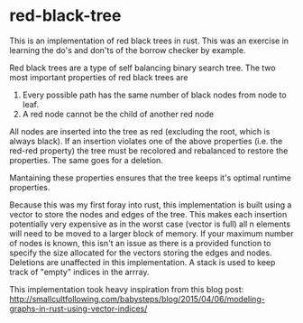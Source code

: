 # red-black-tree
This is an implementation of red black trees in rust. This was an exercise in learning the do's and don'ts of the borrow checker by example.

Red black trees are a type of self balancing binary search tree. The two most important properties of red black trees are

1) Every possible path has the same number of black nodes from node to leaf.
2) A red node cannot be the child of another red node

All nodes are inserted into the tree as red (excluding the root, which is always black). If an insertion violates one of the above properties
(i.e. the red-red property) the tree must be recolored and rebalanced to restore the properties. The same goes for a deletion.

Mantaining these properties ensures that the tree keeps it's optimal runtime properties.

Because this was my first foray into rust, this implementation is built using a vector to store the nodes and edges of the tree.
This makes each insertion potentially very expensive as in the worst case (vector is full) all n elements will need to be moved to a larger
block of memory. If your maximum number of nodes is known, this isn't an issue as there is a provided function to specify the size allocated
for the vectors storing the edges and nodes. Deletions are unaffected in this implementation. A stack is used to keep track of "empty" indices in the arrray.

This implementation took heavy inspiration from this blog post: http://smallcultfollowing.com/babysteps/blog/2015/04/06/modeling-graphs-in-rust-using-vector-indices/
